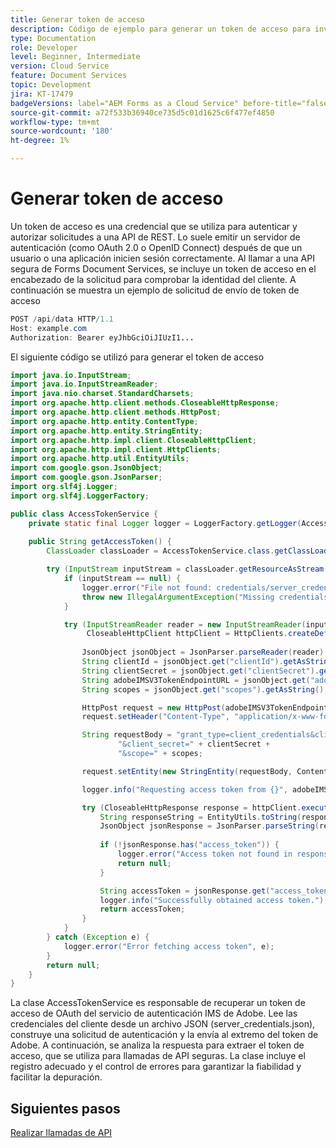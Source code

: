 ```yaml
---
title: Generar token de acceso
description: Código de ejemplo para generar un token de acceso para invocar la API de Forms Document Services
type: Documentation
role: Developer
level: Beginner, Intermediate
version: Cloud Service
feature: Document Services
topic: Development
jira: KT-17479
badgeVersions: label="AEM Forms as a Cloud Service" before-title="false"
source-git-commit: a72f533b36940ce735d5c01d1625c6f477ef4850
workflow-type: tm+mt
source-wordcount: '180'
ht-degree: 1%

---
```


# Generar token de acceso

Un token de acceso es una credencial que se utiliza para autenticar y autorizar solicitudes a una API de REST. Lo suele emitir un servidor de autenticación (como OAuth 2.0 o OpenID Connect) después de que un usuario o una aplicación inicien sesión correctamente. Al llamar a una API segura de Forms Document Services, se incluye un token de acceso en el encabezado de la solicitud para comprobar la identidad del cliente.
A continuación se muestra un ejemplo de solicitud de envío de token de acceso

```java
POST /api/data HTTP/1.1
Host: example.com
Authorization: Bearer eyJhbGciOiJIUzI1...
```

El siguiente código se utilizó para generar el token de acceso

```java
import java.io.InputStream;
import java.io.InputStreamReader;
import java.nio.charset.StandardCharsets;
import org.apache.http.client.methods.CloseableHttpResponse;
import org.apache.http.client.methods.HttpPost;
import org.apache.http.entity.ContentType;
import org.apache.http.entity.StringEntity;
import org.apache.http.impl.client.CloseableHttpClient;
import org.apache.http.impl.client.HttpClients;
import org.apache.http.util.EntityUtils;
import com.google.gson.JsonObject;
import com.google.gson.JsonParser;
import org.slf4j.Logger;
import org.slf4j.LoggerFactory;

public class AccessTokenService {
    private static final Logger logger = LoggerFactory.getLogger(AccessTokenService.class);
    
    public String getAccessToken() {
        ClassLoader classLoader = AccessTokenService.class.getClassLoader();

        try (InputStream inputStream = classLoader.getResourceAsStream("credentials/server_credentials.json")) {
            if (inputStream == null) {
                logger.error("File not found: credentials/server_credentials.json");
                throw new IllegalArgumentException("Missing credentials file");
            }

            try (InputStreamReader reader = new InputStreamReader(inputStream, StandardCharsets.UTF_8);
                 CloseableHttpClient httpClient = HttpClients.createDefault()) {
                 
                JsonObject jsonObject = JsonParser.parseReader(reader).getAsJsonObject();
                String clientId = jsonObject.get("clientId").getAsString();
                String clientSecret = jsonObject.get("clientSecret").getAsString();
                String adobeIMSV3TokenEndpointURL = jsonObject.get("adobeIMSV3TokenEndpointURL").getAsString();
                String scopes = jsonObject.get("scopes").getAsString();

                HttpPost request = new HttpPost(adobeIMSV3TokenEndpointURL);
                request.setHeader("Content-Type", "application/x-www-form-urlencoded");

                String requestBody = "grant_type=client_credentials&client_id=" + clientId +
                        "&client_secret=" + clientSecret +
                        "&scope=" + scopes;

                request.setEntity(new StringEntity(requestBody, ContentType.APPLICATION_FORM_URLENCODED));

                logger.info("Requesting access token from {}", adobeIMSV3TokenEndpointURL);

                try (CloseableHttpResponse response = httpClient.execute(request)) {
                    String responseString = EntityUtils.toString(response.getEntity());
                    JsonObject jsonResponse = JsonParser.parseString(responseString).getAsJsonObject();
                    
                    if (!jsonResponse.has("access_token")) {
                        logger.error("Access token not found in response: {}", responseString);
                        return null;
                    }

                    String accessToken = jsonResponse.get("access_token").getAsString();
                    logger.info("Successfully obtained access token.");
                    return accessToken;
                }
            }
        } catch (Exception e) {
            logger.error("Error fetching access token", e);
        }
        return null;
    }
}
```

La clase AccessTokenService es responsable de recuperar un token de acceso de OAuth del servicio de autenticación IMS de Adobe. Lee las credenciales del cliente desde un archivo JSON (server_credentials.json), construye una solicitud de autenticación y la envía al extremo del token de Adobe. A continuación, se analiza la respuesta para extraer el token de acceso, que se utiliza para llamadas de API seguras. La clase incluye el registro adecuado y el control de errores para garantizar la fiabilidad y facilitar la depuración.

## Siguientes pasos

[Realizar llamadas de API](./make-api-calls.md)